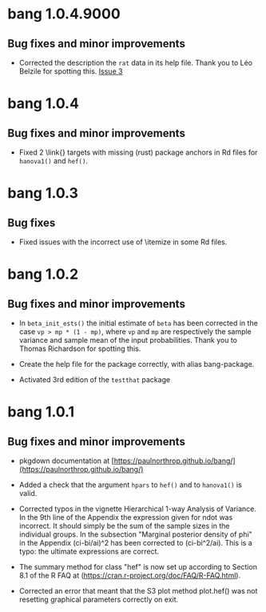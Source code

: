 # bang 1.0.4.9000

## Bug fixes and minor improvements

* Corrected the description the `rat` data in its help file. Thank you to Léo Belzile for spotting this. [Issue 3](https://github.com/paulnorthrop/bang/issues/3#issue-2833715433)

# bang 1.0.4

## Bug fixes and minor improvements

* Fixed 2 \link{} targets with missing (rust) package anchors in Rd files for `hanova1()` and `hef()`.

# bang 1.0.3

## Bug fixes

* Fixed issues with the incorrect use of \itemize in some Rd files.

# bang 1.0.2

## Bug fixes and minor improvements

* In `beta_init_ests()` the initial estimate of `beta` has been corrected in the case `vp > mp * (1 - mp)`, where `vp` and `mp` are respectively the sample variance and sample mean of the input probabilities. Thank you to Thomas Richardson for spotting this.

* Create the help file for the package correctly, with alias bang-package.

* Activated 3rd edition of the `testthat` package

# bang 1.0.1

## Bug fixes and minor improvements

* pkgdown documentation at [https://paulnorthrop.github.io/bang/](https://paulnorthrop.github.io/bang/)

* Added a check that the argument `hpars` to `hef()` and to `hanova1()` is valid.

* Corrected typos in the vignette Hierarchical 1-way Analysis of Variance.  In the 9th line of the Appendix the expression given for ndot was incorrect.  It should simply be the sum of the sample sizes in the individual groups.  In the subsection "Marginal posterior density of phi" in the Appendix (ci-bi/ai)^2 has been corrected to (ci-bi^2/ai).  This is a typo: the ultimate expressions are correct.

* The summary method for class "hef" is now set up according to Section 8.1 of the R FAQ at (https://cran.r-project.org/doc/FAQ/R-FAQ.html).

* Corrected an error that meant that the S3 plot method plot.hef() was not resetting graphical parameters correctly on exit.

